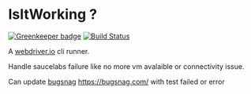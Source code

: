 # IsItWorking ?

[![Greenkeeper badge](https://badges.greenkeeper.io/CoorpAcademy/isitworking.svg)](https://greenkeeper.io/)
[![Build Status](https://travis-ci.org/CoorpAcademy/isitworking.svg?branch=master)](https://travis-ci.org/CoorpAcademy/isitworking)

A [webdriver.io](http://webdriver.io/) cli runner.

Handle saucelabs failure like no more vm avalaible or connectivity issue.

Can update [bugsnag](https://bugsnag.com/) https://bugsnag.com/ with test failed or error
